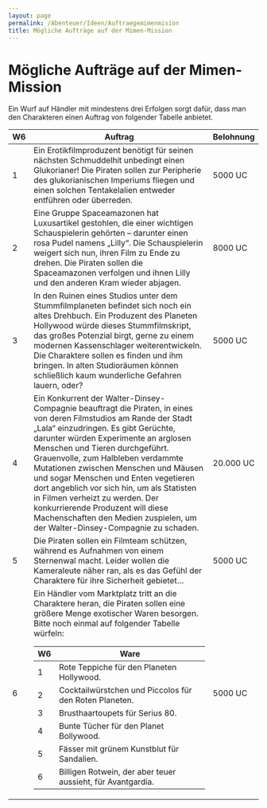 ```yaml
---
layout: page
permalink: /Abenteuer/Ideen/Auftraegemimenmision
title: Mögliche Aufträge auf der Mimen-Mission
---
```


# Mögliche Aufträge auf der Mimen-Mission

Ein Wurf auf Händler mit mindestens drei Erfolgen sorgt dafür, dass man den Charakteren einen Auftrag von folgender Tabelle anbietet.

<table>
<thead>
<tr><th>W6</th><th>Auftrag</th><th>Belohnung</th></tr>
</thead>
<tbody>
<tr><td>1</td><td>Ein Erotikfilmproduzent benötigt für seinen nächsten Schmuddelhit unbedingt einen Glukorianer! Die Piraten sollen zur Peripherie des glukorianischen Imperiums fliegen und einen solchen Tentakelalien entweder entführen oder überreden.</td><td>5000 UC</td></tr>
<tr><td>2</td><td>Eine Gruppe Spaceamazonen hat Luxusartikel gestohlen, die einer wichtigen Schauspielerin gehörten &ndash; darunter einen rosa Pudel namens &bdquo;Lilly&ldquo;. Die Schauspielerin weigert sich nun, ihren Film zu Ende zu drehen. Die Piraten sollen die Spaceamazonen verfolgen und ihnen Lilly und den anderen Kram wieder abjagen.</td><td>8000 UC</td></tr>
<tr><td>3</td><td>In den Ruinen eines Studios unter dem Stummfilmplaneten befindet sich noch ein altes Drehbuch. Ein Produzent des Planeten Hollywood würde dieses Stummfilmskript, das großes Potenzial birgt, gerne zu einem modernen Kassenschlager weiterentwickeln. Die Charaktere sollen es finden und ihm bringen. In alten Studioräumen können schließlich kaum wunderliche Gefahren lauern, oder?</td><td>5000 UC</td></tr>
<tr><td>4</td><td>Ein Konkurrent der Walter-Dinsey-Compagnie beauftragt die Piraten, in eines von deren Filmstudios am Rande der Stadt &bdquo;Lala&ldquo; einzudringen. Es gibt Gerüchte, darunter würden Experimente an arglosen Menschen und Tieren durchgeführt. Grauenvolle, zum Halbleben verdammte Mutationen zwischen Menschen und Mäusen und sogar Menschen und Enten vegetieren dort angeblich vor sich hin, um als Statisten in Filmen verheizt zu werden. Der konkurrierende Produzent will diese Machenschaften den Medien zuspielen, um der Walter-Dinsey-Compagnie zu schaden.</td><td>20.000 UC</td></tr>
<tr><td>5</td><td>Die Piraten sollen ein Filmteam schützen, während es Aufnahmen von einem Sternenwal macht. Leider wollen die Kameraleute näher ran, als es das Gefühl der Charaktere für ihre Sicherheit gebietet&hellip;</td><td>5000 UC</td></tr>
<tr><td>6</td><td>Ein Händler vom Marktplatz tritt an die Charaktere heran, die Piraten sollen eine größere Menge exotischer Waren besorgen. Bitte noch einmal auf folgender Tabelle würfeln:
<table>
<thead>
<tr><th>W6</th><th>Ware</th></tr>
</thead>
<tbody>
<tr><td>1</td><td>Rote Teppiche für den Planeten Hollywood.</td></tr>
<tr><td>2</td><td>Cocktailwürstchen und Piccolos für den Roten Planeten.</td></tr>
<tr><td>3</td><td>Brusthaartoupets für Serius 80.</td></tr>
<tr><td>4</td><td>Bunte Tücher für den Planet Bollywood.</td></tr>
<tr><td>5</td><td>Fässer mit grünem Kunstblut für Sandalien.</td></tr>
<tr><td>6</td><td>Billigen Rotwein, der aber teuer aussieht, für Avantgardia.</td></tr>
</tbody>
</table>
</td><td>5000 UC</td></tr>
</tbody>
</table>


